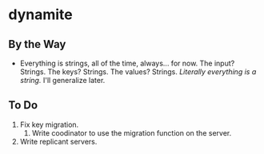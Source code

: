 dynamite
=========

## By the Way
- Everything is strings, all of the time, always... for now. The input? Strings. The keys? Strings. The values? Strings. *Literally everything is a string.* I'll generalize later.

## To Do
1. Fix key migration.
	1. Write coodinator to use the migration function on the server.
2. Write replicant servers.